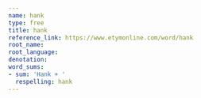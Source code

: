 ```yaml
---
name: hank
type: free
title: hank
reference_link: https://www.etymonline.com/word/hank
root_name: 
root_language: 
denotation: 
word_sums:
- sum: 'Hank + '
  respelling: hank
---
```

